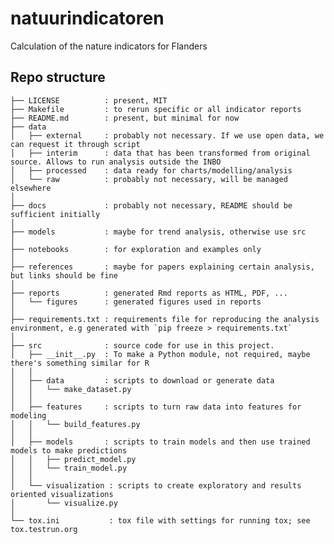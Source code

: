 # natuurindicatoren
Calculation of the nature indicators for Flanders

## Repo structure

    ├── LICENSE          : present, MIT
    ├── Makefile         : to rerun specific or all indicator reports
    ├── README.md        : present, but minimal for now
    ├── data
    │   ├── external     : probably not necessary. If we use open data, we can request it through script
    │   ├── interim      : data that has been transformed from original source. Allows to run analysis outside the INBO
    │   ├── processed    : data ready for charts/modelling/analysis
    │   └── raw          : probably not necessary, will be managed elsewhere
    │
    ├── docs             : probably not necessary, README should be sufficient initially
    │
    ├── models           : maybe for trend analysis, otherwise use src
    │
    ├── notebooks        : for exploration and examples only
    │
    ├── references       : maybe for papers explaining certain analysis, but links should be fine
    │
    ├── reports          : generated Rmd reports as HTML, PDF, ...
    │   └── figures      : generated figures used in reports
    │
    ├── requirements.txt : requirements file for reproducing the analysis environment, e.g generated with `pip freeze > requirements.txt`
    │
    ├── src              : source code for use in this project.
    │   ├── __init__.py  : To make a Python module, not required, maybe there's something similar for R
    │   │
    │   ├── data         : scripts to download or generate data
    │   │   └── make_dataset.py
    │   │
    │   ├── features     : scripts to turn raw data into features for modeling
    │   │   └── build_features.py
    │   │
    │   ├── models       : scripts to train models and then use trained models to make predictions
    │   │   ├── predict_model.py
    │   │   └── train_model.py
    │   │
    │   └── visualization : scripts to create exploratory and results oriented visualizations
    │       └── visualize.py
    │
    └── tox.ini           : tox file with settings for running tox; see tox.testrun.org
